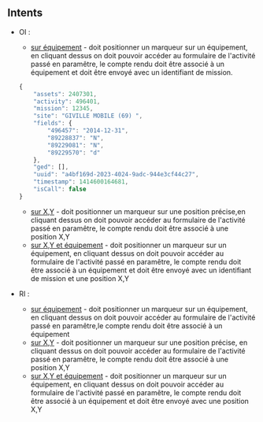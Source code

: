 Intents
-------

* OI :
    * [sur équipement](http://localhost:12345/#/intent/map?map_target=2407301&report_target=2407301&map_marker=true&report_activity=496401&map_activity=496401&map_zoom=18&report_mission=12345&report_url_redirect=https:%2F%2Fgoogle.fr) - doit positionner un marqueur sur un équipement, en cliquant dessus on doit pouvoir accéder au formulaire de l'activité passé en paramêtre, le compte rendu doit être associé à un équipement et doit être envoyé avec un identifiant de mission.
   ```javascript
   {
       "assets": 2407301,
       "activity": 496401,
       "mission": 12345,
       "site": "GIVILLE MOBILE (69) ",
       "fields": {
           "496457": "2014-12-31",
           "89228837": "N",
           "89229081": "N",
           "89229570": "d"
       },
       "ged": [],
       "uuid": "a4bf169d-2023-4024-9adc-944e3cf44c27",
       "timestamp": 1414600164681,
       "isCall": false
   }
   ```


    * [sur X,Y](http://localhost:12345/#/intent/map?map_target=45.80307994417619,4.773500561714172&report_target=45.80307994417619,4.773500561714172&map_marker=true&report_activity=496401&map_activity=496401&map_zoom=18&report_mission=12345&report_url_redirect=https:%2F%2Fgoogle.fr) - doit positionner un marqueur sur une position précise,en cliquant dessus on doit pouvoir accéder au formulaire de l'activité passé en paramêtre, le compte rendu doit être associé à une position X,Y
    * [sur X,Y et équipement](http://localhost:12345/#/intent/map?map_target=2407301%3B45.80307994417619,4.773500561714172&report_target=2407301%3B45.80307994417619,4.773500561714172&map_marker=true&report_activity=496401&map_activity=496401&map_zoom=18&report_mission=12345&report_url_redirect=https:%2F%2Fgoogle.fr) - doit positionner un marqueur sur un équipement, en cliquant dessus on doit pouvoir accéder au formulaire de l'activité passé en paramêtre, le compte rendu doit être associé à un équipement et doit être envoyé avec un identifiant de mission et une position X,Y

* RI :
    * [sur équipement](http://localhost:12345/#/intent/map?map_target=2407301&report_target=2407301&map_marker=true&report_activity=496401&map_activity=496401&map_zoom=18&report_url_redirect=https:%2F%2Fgoogle.fr) - doit positionner un marqueur sur un équipement, en cliquant dessus on doit pouvoir accéder au formulaire de l'activité passé en paramêtre,le compte rendu doit être associé à un équipement
    * [sur X,Y](http://localhost:12345/#/intent/map?map_target=45.80307994417619,4.773500561714172&report_target=45.80307994417619,4.773500561714172&map_marker=true&report_activity=496401&map_activity=496401&map_zoom=18&report_url_redirect=https:%2F%2Fgoogle.fr) - doit positionner un marqueur sur une position précise, en cliquant dessus on doit pouvoir accéder au formulaire de l'activité passé en paramêtre, le compte rendu doit être associé à une position X,Y
    * [sur X,Y et équipement](http://localhost:12345/#/intent/map?map_target=2407301%3B45.80307994417619,4.773500561714172&report_target=2407301%3B45.80307994417619,4.773500561714172&map_marker=true&report_activity=496401&map_activity=496401&map_zoom=18&report_url_redirect=https:%2F%2Fgoogle.fr) - doit positionner un marqueur sur un équipement, en cliquant dessus on doit pouvoir accéder au formulaire de l'activité passé en paramêtre, le compte rendu doit être associé à un équipement et doit être envoyé avec une position X,Y
